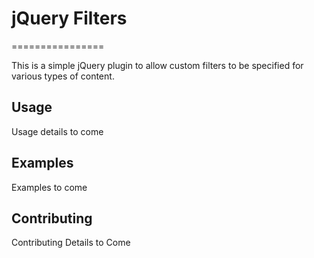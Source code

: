 # jQuery Filters
================

This is a simple jQuery plugin to allow custom filters to be specified for various types of content.

## Usage

Usage details to come

## Examples

Examples to come

## Contributing

Contributing Details to Come